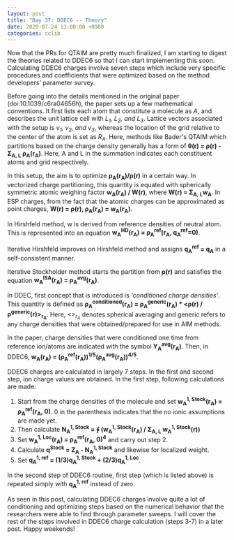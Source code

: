 ```yaml
---
layout: post
title: "Day 37: DDEC6 -- Theory"
date: 2020-07-24 13:00:00 +0900
categories: cclib
---
```


Now that the PRs for QTAIM are pretty much finalized, I am starting to digest the theories related to DDEC6 so that I can start implementing this soon. Calculating DDEC6 charges involve seven steps which include very specific procedures and coefficients that were optimized based on the method developers' parameter survey.

Before going into the details mentioned in the original paper (doi:10.1039/c6ra04656h), the paper sets up a few mathematical conventions. It first lists each atom that constitute a molecule as *A*, and describes the unit lattice cell with *L<sub>1</sub>, L<sub>2</sub>, and L<sub>3</sub>*. Lattice vectors associated with the setup is *v<sub>1</sub>, v<sub>2</sub>, and v<sub>3</sub>*, whereas the location of the grid relative to the center of the atom is set as *R<sub>A</sub>*. Here, methods like Bader's QTAIM which partitions based on the charge density generally has a form of **&theta;(r\) = &rho;(r\) - &Sigma;<sub>A, L</sub> &rho;<sub>A</sub>(r<sub>A</sub>)**. Here, A and L in the summation indicates each constituent atoms and grid respectively.

In this setup, the aim is to optimize **&rho;<sub>A</sub>(r<sub>A</sub>)/&rho;(r\)** in a certain way. In vectorized charge partitioning, this quantity is equated with spherically symmetric atomic weighing factor **w<sub>A</sub>(r<sub>A</sub>) / W(r\)**, where **W(r\) = &Sigma;<sub>A, L</sub>w<sub>A</sub>**. In ESP charges, from the fact that the atomic charges can be approximated as point charges, **W(r\) = &rho;(r\), &rho;<sub>A</sub>(r<sub>A</sub>) = w<sub>A</sub>(r<sub>A</sub>)**.

In Hirshfeld method, w is derived from reference densities of neutral atom. This is represented into an equation **w<sub>A</sub><sup>HD</sup>(r<sub>A</sub>) = &rho;<sub>A</sub><sup>ref</sup>(r<sub>A</sub>, q<sub>A</sub><sup>ref</sup>=0)**.

Iterative Hirshfeld improves on Hirshfeld method and assigns **q<sub>A</sub><sup>ref</sup> = q<sub>A</sub>** in a self-consistent manner.

Iterative Stockholder method starts the partition from **&rho;(r\)** and satisfies the equation **w<sub>A</sub><sup>ISA</sup>(r<sub>A</sub>) = &rho;<sub>A</sub><sup>avg</sup>(r<sub>A</sub>)**.

In DDEC, first concept that is introduced is *'conditioned charge densities'*. This quantity is defined as **&rho;<sub>A</sub><sup>conditioned</sup>(r<sub>A</sub>) = &rho;<sub>A</sub><sup>generic</sup>(r<sub>A</sub>) * <&rho;(r\) / &rho;<sup>generic</sup>(r\)><sub>r<sub>A</sub></sub>**. Here, *<><sub>r<sub>A</sub></sub>* denotes spherical averaging and generic refers to any charge densities that were obtained/prepared for use in AIM methods.

In the paper, charge densities that were conditioned one time from reference ion/atoms are indicated with the symbol **Y<sub>A</sub><sup>avg</sup>(r<sub>A</sub>)**. Then, in DDEC6, **w<sub>A</sub>(r<sub>A</sub>) = (&rho;<sub>A</sub><sup>ref</sup>(r<sub>A</sub>))<sup>1/5</sup>(&rho;<sub>A</sub><sup>avg</sup>(r<sub>A</sub>))<sup>4/5</sup>**.

DDEC6 charges are calculated in largely 7 steps. In the first and second step, ion charge values are obtained. In the first step, following calculations are made:
1. Start from the charge densities of the molecule and set **w<sub>A</sub><sup>1, Stock</sup>(r<sub>A</sub>) = &rho;<sub>A</sub><sup>ref</sup>(r<sub>A</sub>, 0)**. 0 in the parenthesis indicates that the no ionic assumptions are made yet. 
2. Then calculate **N<sub>A</sub><sup>1, Stock</sup> = &oint; (w<sub>A</sub><sup>1, Stock</sup>(r<sub>A</sub>) / &Sigma;<sub>A, L</sub> w<sub>A</sub><sup>1, Stock</sup>(r\))**
3. Set **w<sub>A</sub><sup>1, Loc</sup>(r<sub>A</sub>) = &rho;<sub>A</sub><sup>ref</sup>(r<sub>A</sub>, 0)<sup>4</sup>** and carry out step 2.
4. Calculate **q<sup>Stock</sup> = Z<sub>A</sub> - N<sub>A</sub><sup>1, Stock</sup>** and likewise for localized weight.
5. Set **q<sub>A</sub><sup>1, ref</sup> = (1/3)q<sub>A</sub><sup>1, Stock</sup> + (2/3)q<sub>A</sub><sup>1, Loc</sup>**.

In the second step of DDEC6 routine, first step (which is listed above) is repeated simply with **q<sub>A</sub><sup>1, ref</sup>** instead of zero.

As seen in this post, calculating DDEC6 charges involve quite a lot of conditioning and optimizing steps based on the numerical behavior that the researchers were able to find through parameter sweeps. I will cover the rest of the steps involved in DDEC6 charge calculation (steps 3-7) in a later post. Happy weekends!


